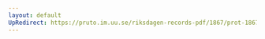 ```yaml
---
layout: default
UpRedirect: https://pruto.im.uu.se/riksdagen-records-pdf/1867/prot-1867--ak--311/prot-1867--ak--311_021.pdf
---
```

